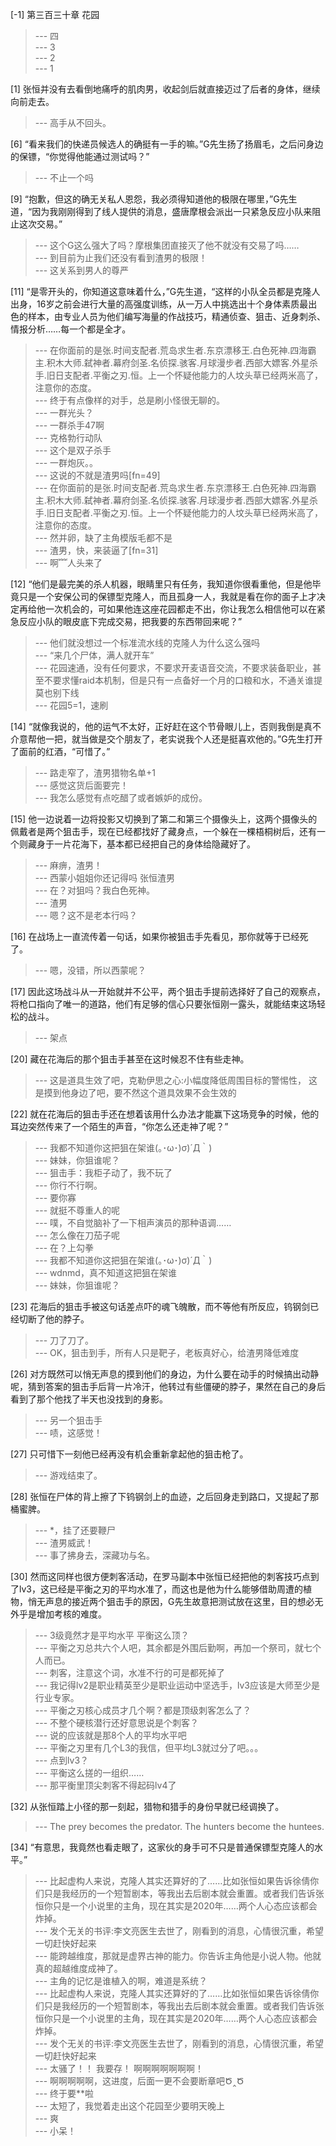 
[-1] 第三百三十章 花园
>--- 四<br>
>--- 3<br>
>--- 2<br>
>--- 1<br>

[1] 张恒并没有去看倒地痛呼的肌肉男，收起剑后就直接迈过了后者的身体，继续向前走去。
>--- 高手从不回头。<br>

[6] “看来我们的快递员候选人的确挺有一手的嘛。”G先生扬了扬眉毛，之后问身边的保镖，“你觉得他能通过测试吗？”
>--- 不止一个吗<br>

[9] “抱歉，但这的确无关私人恩怨，我必须得知道他的极限在哪里，”G先生道，“因为我刚刚得到了线人提供的消息，盛唐摩根会派出一只紧急反应小队来阻止这次交易。”
>--- 这个G这么强大了吗？摩根集团直接灭了他不就没有交易了吗……<br>
>--- 到目前为止我们还没有看到渣男的极限！<br>
>--- 这关系到男人的尊严<br>

[11] “是零开头的，你知道这意味着什么，”G先生道，“这样的小队全员都是克隆人出身，16岁之前会进行大量的高强度训练，从一万人中挑选出十个身体素质最出色的样本，由专业人员为他们编写海量的作战技巧，精通侦查、狙击、近身刺杀、情报分析……每一个都是全才。
>--- 在你面前的是张.时间支配者.荒岛求生者.东京漂移王.白色死神.四海霸主.积木大师.弑神者.幕府剑圣.名侦探.骇客.月球漫步者.西部大嫖客.外星杀手.旧日支配者.平衡之刃.恒。上一个怀疑他能力的人坟头草已经两米高了，注意你的态度。<br>
>--- 终于有点像样的对手，总是刷小怪很无聊的。<br>
>--- 一群光头？<br>
>--- 一群杀手47啊<br>
>--- 克格勃行动队<br>
>--- 这个是双子杀手<br>
>--- 一群炮灰。。<br>
>--- 这说的不就是渣男吗[fn=49]<br>
>--- 在你面前的是张.时间支配者.荒岛求生者.东京漂移王.白色死神.四海霸主.积木大师.弑神者.幕府剑圣.名侦探.骇客.月球漫步者.西部大嫖客.外星杀手.旧日支配者.平衡之刃.恒。上一个怀疑他能力的人坟头草已经两米高了，注意你的态度。<br>
>--- 然并卵，缺了主角模版毛都不是<br>
>--- 渣男，快，来装逼了[fn=31]<br>
>--- 啊﹌人头来了<br>

[12] “他们是最完美的杀人机器，眼睛里只有任务，我知道你很看重他，但是他毕竟只是一个安保公司的保镖型克隆人，而且孤身一人，我就是看在你的面子上才决定再给他一次机会的，可如果他连这座花园都走不出，你让我怎么相信他可以在紧急反应小队的眼皮底下完成交易，把我要的东西带回来呢？”
>--- 他们就没想过一个标准流水线的克隆人为什么这么强吗<br>
>--- “来几个尸体，满人就开车”<br>
>--- 花园速通，没有任何要求，不要求开麦语音交流，不要求装备职业，甚至不要求懂raid本机制，但是只有一点备好一个月的口粮和水，不通关谁提莫也别下线<br>
>--- 花园5=1，速刷<br>

[14] “就像我说的，他的运气不太好，正好赶在这个节骨眼儿上，否则我倒是真不介意帮他一把，就当做是交个朋友了，老实说我个人还是挺喜欢他的。”G先生打开了面前的红酒，“可惜了。”
>--- 路走窄了，渣男猎物名单+1<br>
>--- 感觉这货后面要完！<br>
>--- 我怎么感觉有点吃醋了或者嫉妒的成份。<br>

[15] 他一边说着一边将投影又切换到了第二和第三个摄像头上，这两个摄像头的佩戴者是两个狙击手，现在已经都找好了藏身点，一个躲在一棵梧桐树后，还有一个则藏身于一片花海下，基本都已经把自己的身体给隐藏好了。
>--- 麻痹，渣男！<br>
>--- 西蒙小姐姐你还记得吗 张恒渣男<br>
>--- 在？对狙吗？我白色死神。<br>
>--- 渣男<br>
>--- 嗯？这不是老本行吗？<br>

[16] 在战场上一直流传着一句话，如果你被狙击手先看见，那你就等于已经死了。
>--- 嗯，没错，所以西蒙呢？<br>

[17] 因此这场战斗从一开始就并不公平，两个狙击手提前选择好了自己的观察点，将枪口指向了唯一的道路，他们有足够的信心只要张恒刚一露头，就能结束这场轻松的战斗。
>--- 架点<br>

[20] 藏在花海后的那个狙击手甚至在这时候忍不住有些走神。
>--- 这是道具生效了吧，克勒伊思之心:小幅度降低周围目标的警惕性，
这是摸到他身边了吧，要不然这个道具效果不会生效的<br>

[22] 就在花海后的狙击手还在想着该用什么办法才能赢下这场竞争的时候，他的耳边突然传来了一个陌生的声音，“你怎么还走神了呢？”
>--- 我都不知道你这把狙在架谁(｡･ω･)σ)´Д｀)<br>
>--- 妹妹，你狙谁呢？<br>
>--- 狙击手：我柜子动了，我不玩了<br>
>--- 你行不行啊。<br>
>--- 要你寡<br>
>--- 就挺不尊重人的呢<br>
>--- 噗，不自觉脑补了一下相声演员的那种语调……<br>
>--- 怎么像在刀茄子呢<br>
>--- 在？上勾拳<br>
>--- 我都不知道你这把狙在架谁(｡･ω･)σ)´Д｀)<br>
>--- wdnmd，真不知道这把狙在架谁<br>
>--- 妹妹，你狙谁呢？<br>

[23] 花海后的狙击手被这句话差点吓的魂飞魄散，而不等他有所反应，钨钢剑已经切断了他的脖子。
>--- 刀了刀了。<br>
>--- OK，狙击到手，所有人只是靶子，老板真好心，给渣男降低难度<br>

[26] 对方既然可以悄无声息的摸到他们的身边，为什么要在动手的时候搞出动静呢，猜到答案的狙击手后背一片冷汗，他转过有些僵硬的脖子，果然在自己的身后看到了那个他找了半天也没找到的身影。
>--- 另一个狙击手<br>
>--- 啧，这感觉！<br>

[27] 只可惜下一刻他已经再没有机会重新拿起他的狙击枪了。
>--- 游戏结束了。<br>

[28] 张恒在尸体的背上擦了下钨钢剑上的血迹，之后回身走到路口，又提起了那桶蜜脾。
>--- *，挂了还要鞭尸<br>
>--- 渣男威武！<br>
>--- 事了拂身去，深藏功与名。<br>

[30] 然而这同样也很方便刺客活动，在罗马副本中张恒已经把他的刺客技巧点到了lv3，这已经是平衡之刃的平均水准了，而这也是他为什么能够借助周遭的植物，悄无声息的接近两个狙击手的原因，G先生故意把测试放在这里，目的想必无外乎是增加考核的难度。
>--- 3级竟然才是平均水平 平衡这么顶？<br>
>--- 平衡之刃总共六个人吧，其余都是外围后勤啊，再加一个祭司，就七个人而已。<br>
>--- 刺客，注意这个词，水准不行的可是都死掉了<br>
>--- 我记得lv2是职业精英至少是职业运动中坚选手，lv3应该是大师至少是行业专家。<br>
>--- 平衡之刃核心成员才几个啊？都是顶级刺客怎么了？<br>
>--- 不整个硬核潜行还好意思说是个刺客？<br>
>--- 说的应该就是那8个人的平均水平吧<br>
>--- 平衡之刃里有几个L3的我信，但平均L3就过分了吧。。。<br>
>--- 点到lv3？<br>
>--- 平衡这么搓的一组织……<br>
>--- 那平衡里顶尖刺客不得起码lv4了<br>

[32] 从张恒踏上小径的那一刻起，猎物和猎手的身份早就已经调换了。
>--- The prey becomes the predator. The hunters become the huntees.<br>

[34] “有意思，我竟然也看走眼了，这家伙的身手可不只是普通保镖型克隆人的水平。”
>--- 比起虚构人来说，克隆人其实还算好的了……比如张恒如果告诉徐倩你们只是我经历的一个短暂剧本，等我出去后剧本就会重置。或者我们告诉张恒你只是一个小说里的主角，现在其实是2020年……两个人心态应该都会炸掉。<br>
>--- 发个无关的书评:李文亮医生去世了，刚看到的消息，心情很沉重，希望一切赶快好起来<br>
>--- 能跨越维度，那就是虚界古神的能力。你告诉主角他是小说人物。他就真的超越维度成神了。<br>
>--- 主角的记忆是谁植入的啊，难道是系统？<br>
>--- 比起虚构人来说，克隆人其实还算好的了……比如张恒如果告诉徐倩你们只是我经历的一个短暂剧本，等我出去后剧本就会重置。或者我们告诉张恒你只是一个小说里的主角，现在其实是2020年……两个人心态应该都会炸掉。<br>
>--- 发个无关的书评:李文亮医生去世了，刚看到的消息，心情很沉重，希望一切赶快好起来<br>
>--- 太骚了！！
我要存！
啊啊啊啊啊啊啊！<br>
>--- 啊啊啊啊啊，这进度，后面一更不会要断章吧Ծ‸Ծ<br>
>--- 终于要**啦<br>
>--- 太短了，我觉着走出这个花园至少要明天晚上<br>
>--- 爽<br>
>--- 小呆！<br>
